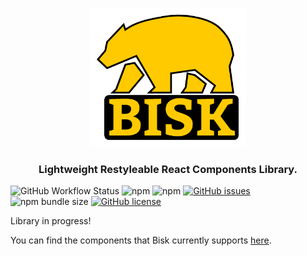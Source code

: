 <p align="center">
  <img width="250" height="222" src="https://github.com/Nestiii/bisk/blob/main/src/assets/bisk_logo.png?raw=true">
</p>

<h3 align="center">
  Lightweight Restyleable React Components Library.
</h3>

![GitHub Workflow Status](https://img.shields.io/github/workflow/status/Nestiii/bisk/CI?color=yellow)
![npm](https://img.shields.io/npm/v/bisk?color=yellow)
![npm](https://img.shields.io/npm/dw/bisk?color=yellow)
[![GitHub issues](https://img.shields.io/github/issues/Nestiii/bisk?color=yellow)](https://github.com/Nestiii/bisk/issues)
![npm bundle size](https://img.shields.io/bundlephobia/min/bisk?color=yellow)
[![GitHub license](https://img.shields.io/github/license/Nestiii/bisk?color=yellow)](https://github.com/Nestiii/bisk/blob/main/LICENSE)
  
Library in progress!

You can find the components that Bisk currently supports [here](https://nestiii.github.io/bisk).
